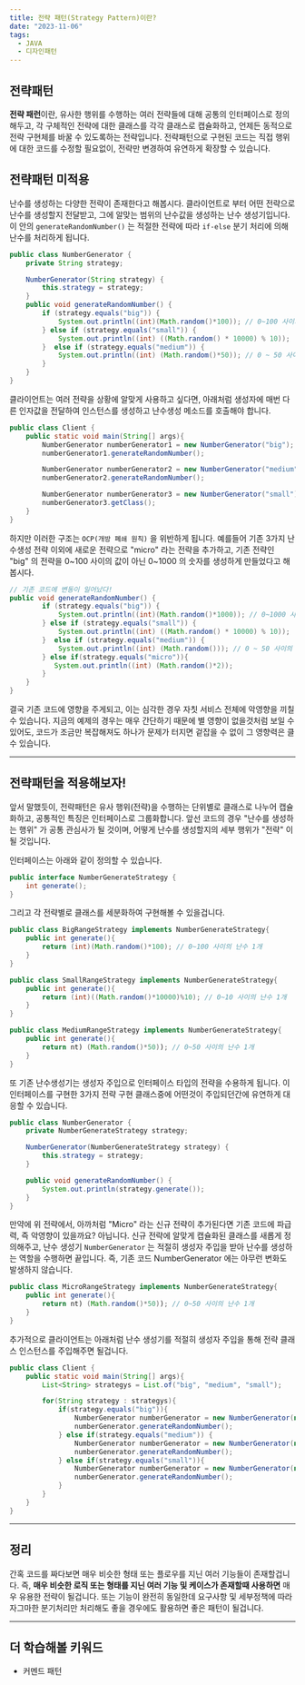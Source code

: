 ```yaml
---
title: 전략 패턴(Strategy Pattern)이란?
date: "2023-11-06"
tags:
  - JAVA
  - 디자인패턴
---
```


## 전략패턴

**전략 패런**이란, 유사한 행위를 수행하는 여러 전략들에 대해 공통의 인터페이스로 정의해두고, 각 구체적인 전략에 대한 클래스를 각각 클래스로 캡슐화하고, 언제든 동적으로 전략 구현체를 바꿀 수 있도록하는 전략입니다. 전략패턴으로 구현된 코드는 직접 행위에 대한 코드를 수정할 필요없이, 전략만 변경하여 유연하게 확장할 수 있습니다.

## 전략패턴 미적용

난수를 생성하는 다양한 전략이 존재한다고 해봅시다. 클라이언트로 부터 어떤 전략으로 난수를 생성할지 전달받고, 그에 알맞는 범위의 난수값을 생성하는 난수 생성기입니다. 이 안의 `generateRandomNumber()` 는 적절한 전략에 따라 `if-else` 분기 처리에 의해 난수를 처리하게 됩니다.

```java
public class NumberGenerator {
    private String strategy;

    NumberGenerator(String strategy) {
        this.strategy = strategy;
    }
    public void generateRandomNumber() {
        if (strategy.equals("big")) {
            System.out.println((int)(Math.random()*100)); // 0~100 사이의 난수
        } else if (strategy.equals("small")) {
            System.out.println((int) ((Math.random() * 10000) % 10));  // 0~10 사이의 난수
        }  else if (strategy.equals("medium")) {
            System.out.println((int) (Math.random()*50)); // 0 ~ 50 사이의 난수
        }
    }
}
```

클라이언트는 여러 전략을 상황에 알맞게 사용하고 싶다면, 아래처럼 생성자에 매번 다른 인자값을 전달하여 인스턴스를 생성하고 난수생성 메소드를 호출해야 합니다.

```java
public class Client {
    public static void main(String[] args){
        NumberGenerator numberGenerator1 = new NumberGenerator("big");
        numberGenerator1.generateRandomNumber();

        NumberGenerator numberGenerator2 = new NumberGenerator("medium");
        numberGenerator2.generateRandomNumber();

        NumberGenerator numberGenerator3 = new NumberGenerator("small");
        numberGenerator3.getClass();
    }
}
```

하지만 이러한 구조는 `OCP(개방 폐쇄 원칙)` 을 위반하게 됩니다. 예를들어 기존 3가지 난수생성 전략 이외에 새로운 전략으로 "micro" 라는 전략을 추가하고, 기존 전략인 "big" 의 전략을 0~100 사이의 값이 아닌 0~1000 의 숫자를 생성하게 만들었다고 해봅시다.

```java
// 기존 코드에 변동이 일어났다!
public void generateRandomNumber() {
        if (strategy.equals("big")) {
            System.out.println((int)(Math.random()*1000)); // 0~1000 사이의 난수
        } else if (strategy.equals("small")) {
            System.out.println((int) ((Math.random() * 10000) % 10));  // 0~10 사이의 난수
        }  else if (strategy.equals("medium")) {
            System.out.println((int) (Math.random())); // 0 ~ 50 사이의 난수
        } else if(strategy.equals("micro")){
           System.out.println((int) (Math.random()*2));
        }
    }
}
```

결국 기존 코드에 영향을 주게되고, 이는 심각한 경우 자칫 서비스 전체에 악영향을 끼칠 수 있습니다. 지금의 예제의 경우는 매우 간단하기 때문에 별 영향이 없을것처럼 보일 수 있어도, 코드가 조금만 복잡해져도 하나가 문제가 터지면 겉잡을 수 없이 그 영향력은 클 수 있습니다.

---

## 전략패턴을 적용해보자!

앞서 말했듯이, 전략패턴은 유사 행위(전략)을 수행하는 단위별로 클래스로 나누어 캡슐화하고, 공통적인 특징은 인터페이스로 그룹화합니다. 앞선 코드의 경우 "난수를 생성하는 행위" 가 공통 관심사가 될 것이며, 어떻게 난수를 생성할지의 세부 행위가 "전략" 이 될 것입니다.

인터페이스는 아래와 같이 정의할 수 있습니다.

```java
public interface NumberGenerateStrategy {
    int generate();
}
```

그리고 각 전략별로 클래스를 세분화하여 구현해볼 수 있을겁니다.

```java
public class BigRangeStrategy implements NumberGenerateStrategy{
    public int generate(){
        return (int)(Math.random()*100); // 0~100 사이의 난수 1개
    }
}

public class SmallRangeStrategy implements NumberGenerateStrategy{
    public int generate(){
        return (int)((Math.random()*10000)%10); // 0~10 사이의 난수 1개
    }
}

public class MediumRangeStrategy implements NumberGenerateStrategy{
    public int generate(){
        return nt) (Math.random()*50)); // 0~50 사이의 난수 1개
    }
}
```

또 기존 난수생성기는 생성자 주입으로 인터페이스 타입의 전략을 수용하게 됩니다. 이 인터페이스를 구현한 3가지 전략 구현 클래스중에 어떤것이 주입되던간에 유연하게 대응할 수 있습니다.

```java
public class NumberGenerator {
    private NumberGenerateStrategy strategy;

    NumberGenerator(NumberGenerateStrategy strategy) {
        this.strategy = strategy;
    }

    public void generateRandomNumber() {
        System.out.println(strategy.generate());
    }
}
```

만약에 위 전략에서, 아까처럼 "Micro" 라는 신규 전략이 추가된다면 기존 코드에 파급력, 즉 악영향이 있을까요? 아닙니다. 신규 전략에 알맞게 캡슐화된 클래스를 새롭게 정의해주고, 난수 생성기 `NumberGenerator` 는 적절히 생성자 주입을 받아 난수를 생성하는 역할을 수행하면 끝입니다. 즉, 기존 코드 NumberGenerator 에는 아무런 변화도 발생하지 않습니다.

```java
public class MicroRangeStrategy implements NumberGenerateStrategy{
    public int generate(){
        return nt) (Math.random()*50)); // 0~50 사이의 난수 1개
    }
}
```

추가적으로 클라이언트는 아래처럼 난수 생성기를 적절히 생성자 주입을 통해 전략 클래스 인스턴스를 주입해주면 될겁니다.

```java
public class Client {
    public static void main(String[] args){
        List<String> strategys = List.of("big", "medium", "small");

        for(String strategy : strategys){
            if(strategy.equals("big")){
                NumberGenerator numberGenerator = new NumberGenerator(new BigRangeStrategy());
                numberGenerator.generateRandomNumber();
            } else if(strategy.equals("medium")) {
                NumberGenerator numberGenerator = new NumberGenerator(new SmallRangeStrategy());
                numberGenerator.generateRandomNumber();
            } else if(strategy.equals("small")){
                NumberGenerator numberGenerator = new NumberGenerator(new SmallRangeStrategy());
                numberGenerator.generateRandomNumber();
            }
        }
    }
}
```

---

## 정리

간혹 코드를 짜다보면 매우 비슷한 형태 또는 플로우를 지닌 여러 기능들이 존재할겁니다. 즉, **매우 비슷한 로직 또는 형태를 지닌 여러 기능 및 케이스가 존재할때 사용하면** 매우 유용한 전략이 될겁니다. 또는 기능이 완전히 동일한데 요구사항 및 세부정책에 따라 자그마한 분기처리만 처리해도 좋을 경우에도 활용하면 좋은 패턴이 될겁니다.

---

## 더 학습해볼 키워드

- 커멘드 패턴
